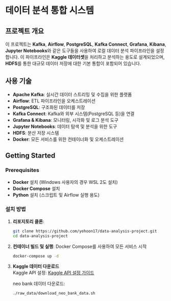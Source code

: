 # 데이터 분석 통합 시스템

## **프로젝트 개요**
이 프로젝트는 **Kafka**, **Airflow**, **PostgreSQL**, **Kafka Connect**, **Grafana**, **Kibana**, **Jupyter Notebooks**와 같은 도구들을 사용하여 로컬 데이터 분석 파이프라인을 설정합니다. 이 파이프라인은 **Kaggle 데이터셋**을 처리하고 분석하는 용도로 설계되었으며, **HDFS**를 통한 대규모 데이터 저장에 대한 기본 통합이 포함되어 있습니다.

## **사용 기술**
- **Apache Kafka**: 실시간 데이터 스트리밍 및 수집을 위한 플랫폼
- **Airflow**: ETL 파이프라인을 오케스트레이션
- **PostgreSQL**: 구조화된 데이터를 저장
- **Kafka Connect**: Kafka와 외부 시스템(PostgreSQL 등)을 연결
- **Grafana & Kibana**: 모니터링, 시각화 및 로그 분석 도구
- **Jupyter Notebooks**: 데이터 탐색 및 분석을 위한 도구
- **HDFS**: 분산 저장 시스템
- **Docker**: 모든 서비스를 위한 컨테이너화 및 오케스트레이션

## **Getting Started**

### **Prerequisites**
- **Docker** 설치 (Windows 사용자의 경우 WSL 2도 설치)
- **Docker Compose** 설치
- **Python** 설치 (스크립트 및 Airflow 실행 용도)

### **설치 방법**

1. **리포지토리 클론**:
   ```bash
   git clone https://github.com/yehoon17/data-analysis-project.git
   cd data-analysis-project
   ```

2. **컨테이너 빌드 및 실행**:
   Docker Compose를 사용하여 모든 서비스 시작
   ```bash
   docker-compose up -d
   ```

3. **Kaggle 데이터 다운로드**  
   Kaggle API 설정: [Kaggle API 설정 가이드](https://github.com/yehoon17/data-analysis/blob/data-analysis/raw_data/README.md)

   neo bank 데이터 다운로드:
   ```bash
   ./raw_data/download_neo_bank_data.sh
   ```

